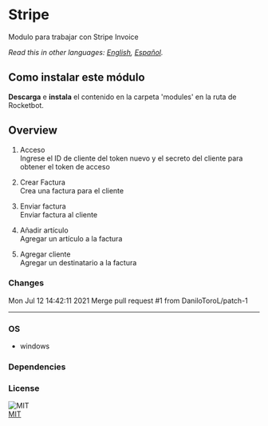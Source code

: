 # Stripe
  
Modulo para trabajar con Stripe Invoice 

*Read this in other languages: [English](README.md), [Español](README.es.md).*

## Como instalar este módulo
  
__Descarga__ e __instala__ el contenido en la carpeta 'modules' en la ruta de Rocketbot.  



## Overview


1. Acceso  
Ingrese el ID de cliente del token nuevo y el secreto del cliente para obtener el token de acceso

2. Crear Factura  
Crea una factura para el cliente

3. Enviar factura  
Enviar factura al cliente

4. Añadir artículo  
Agregar un artículo a la factura

5. Agregar cliente  
Agregar un destinatario a la factura  



### Changes
Mon Jul 12 14:42:11 2021  Merge pull request #1 from DaniloToroL/patch-1

----
### OS

- windows

### Dependencies

### License
  
![MIT](https://camo.githubusercontent.com/107590fac8cbd65071396bb4d04040f76cde5bde/687474703a2f2f696d672e736869656c64732e696f2f3a6c6963656e73652d6d69742d626c75652e7376673f7374796c653d666c61742d737175617265)  
[MIT](http://opensource.org/licenses/mit-license.ph)